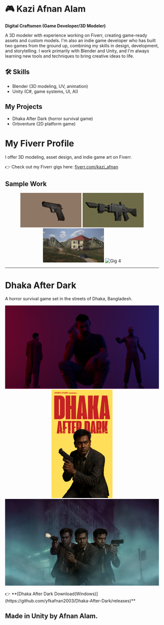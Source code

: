 # 🎮 Kazi Afnan Alam 
**Digital Craftsmen (Game Developer/3D Modeler)**

A 3D modeler with experience working on Fiverr, creating game-ready assets and custom models. I'm also an indie game developer who has built two games from the ground up, combining my skills in design, development, and storytelling. I work primarily with Blender and Unity, and I'm always learning new tools and techniques to bring creative ideas to life.


## 🛠 Skills
- Blender (3D modeling, UV, animation)
- Unity (C#, game systems, UI, AI)
  
## My Projects
- Dhaka After Dark (horror survival game)
- Orbventure (2D platform game)
  
# My Fiverr Profile

I offer 3D modeling, asset design, and indie game art on Fiverr.

👉 Check out my Fiverr gigs here: [fiverr.com/kazi_afnan](https://www.fiverr.com/kazi_afnan)

## Sample Work

<p align="center">
  <img src="images/PistolModel.png" alt="Gig 1" width="200"/>
  <img src="images/SciFiRifle.png" alt="Gig 2" width="200"/>
  <img src="images/House.png" alt="Gig 3" width="200"/>
  <img src="images/Riverside.png" alt="Gig 4" width="200"/>
</p>

---

# Dhaka After Dark

A horror survival game set in the streets of Dhaka, Bangladesh.
<p align="center">
  <img src="images/C1.jpg" alt="SS 1" width="600"/>
  <img src="images/C2.png" alt="SS 2" width="200"/>
  <img src="images/C3.png" alt="SS 3" width="600"/>
</p>
👉 **[Dhaka After Dark Download(Windows)](https://github.com/yfkafnan2003/Dhaka-After-Dark/releases)**

Made in Unity by Afnan Alam.
---
